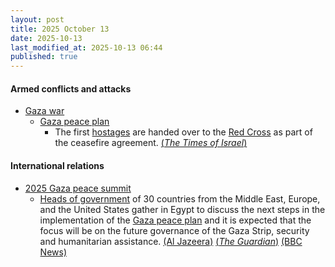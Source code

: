 ```yaml
---
layout: post
title: 2025 October 13
date: 2025-10-13
last_modified_at: 2025-10-13 06:44
published: true
---
```



#### Armed conflicts and attacks

* [Gaza war](https://en.wikipedia.org/wiki/Gaza_war "Gaza war")
  * [Gaza peace plan](https://en.wikipedia.org/wiki/Gaza_peace_plan "Gaza peace plan")
    * The first [hostages](https://en.wikipedia.org/wiki/Gaza_war_hostage_crisis "Gaza war hostage crisis") are handed over to the [Red Cross](https://en.wikipedia.org/wiki/ICRC "ICRC") as part of the ceasefire agreement. [(*The Times of Israel*)](https://www.timesofisrael.com/liveblog_entry/seven-hostages-said-handed-to-red-cross/)

#### International relations

* [2025 Gaza peace summit](https://en.wikipedia.org/wiki/2025_Gaza_peace_summit "2025 Gaza peace summit")
  * [Heads of government](https://en.wikipedia.org/wiki/Head_of_government "Head of government") of 30 countries from the Middle East, Europe, and the United States gather in Egypt to discuss the next steps in the implementation of the [Gaza peace plan](https://en.wikipedia.org/wiki/Gaza_peace_plan "Gaza peace plan") and it is expected that the focus will be on the future governance of the Gaza Strip, security and humanitarian assistance. [(Al Jazeera)](https://www.aljazeera.com/news/liveblog/2025/10/13/live-israel-hamas-set-to-free-captives-trump-says-gaza-war-is-over) [(*The Guardian*)](https://www.theguardian.com/world/live/2025/oct/13/gaza-ceasefire-live-updates-israel-hostages-release-hamas-trump-middle-east) [(BBC News)](https://www.bbc.com/news/live/cx2r2z0gyp7t)
